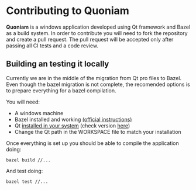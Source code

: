 Contributing to Quoniam
=======
**Quoniam** is a windows application developed using Qt framework and Bazel as a build system.
In order to contribute you will need to fork the repository and create a pull request.
The pull request will be accepted only after passing all CI tests and a code review.

## Building an testing it locally
Currently we are in the middle of the migration from Qt pro files to Bazel. Even though the bazel migration is not complete,
the recomended options is to prepare everything for a bazel compilation.

You will need:
* A windows machine
* Bazel installed and working [(official instructions)](https://docs.bazel.build/versions/master/getting-started.html)
* Qt [installed in your system](https://www.qt.io/download-qt-installer) (check version [here](README.md))
* Change the Qt path in the WORKSPACE file to match your installation

Once everything is set up you should be able to compile the application doing:

`bazel build //...`

And test doing:

`bazel test //...`
